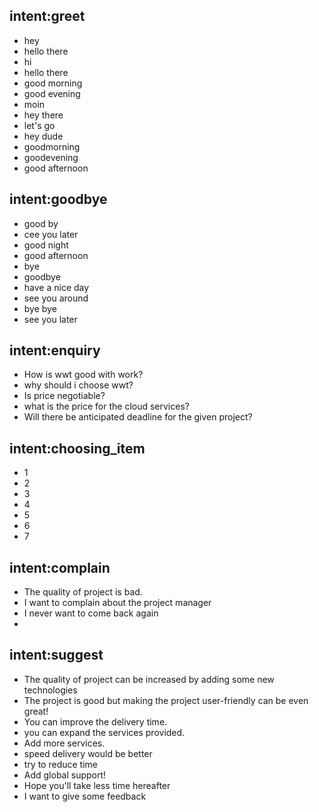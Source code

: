 ## intent:greet
- hey
- hello there
- hi
- hello there
- good morning
- good evening
- moin
- hey there
- let's go
- hey dude
- goodmorning
- goodevening
- good afternoon

## intent:goodbye
- good by
- cee you later
- good night
- good afternoon
- bye
- goodbye
- have a nice day
- see you around
- bye bye
- see you later

## intent:enquiry
- How is wwt good with work?
- why should i choose wwt?
- Is price negotiable?
- what is the price for the cloud services?
- Will there be anticipated deadline for the given project?

## intent:choosing_item
- 1
- 2
- 3
- 4
- 5
- 6
- 7


## intent:complain
- The quality of project is bad.
- I want to complain about the project manager
- I never want to come back again
- 


## intent:suggest
- The quality of project can be increased by adding some new technologies
- The project is good but making the project user-friendly can be even great!
- You can improve the delivery time.
- you can expand the services provided.
- Add more services.
- speed delivery would be better
- try to reduce time
- Add global support!
- Hope you'll take less time hereafter
- I want to give some feedback